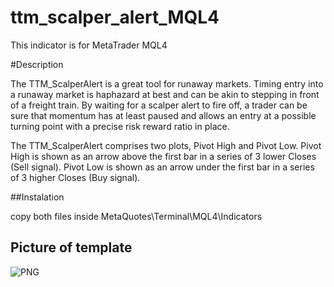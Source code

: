 # ttm_scalper_alert_MQL4


This indicator is for MetaTrader MQL4


#Description


The TTM_ScalperAlert is a great tool for runaway markets. Timing entry into a runaway market is haphazard at best and can be akin to stepping in front of a freight train. By waiting for a scalper alert to fire off, a trader can be sure that momentum has at least paused and allows an entry at a possible turning point with a precise risk reward ratio in place.

The TTM_ScalperAlert comprises two plots, Pivot High and Pivot Low. Pivot High is shown as an arrow above the first bar in a series of 3 lower Closes (Sell signal). Pivot Low is shown as an arrow under the first bar in a series of 3 higher Closes (Buy signal).

##Instalation


copy both files inside 
MetaQuotes\Terminal\MQL4\Indicators

## Picture of template
<img src="capture.PNG" alt="PNG">

